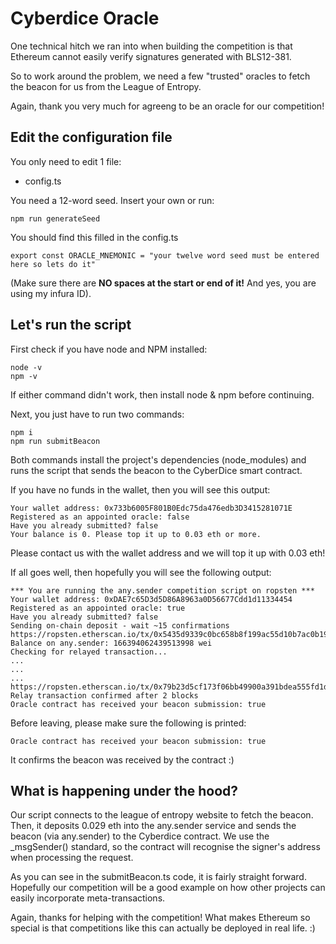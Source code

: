 # Cyberdice Oracle 

One technical hitch we ran into when building the competition is that Ethereum cannot easily verify signatures generated with BLS12-381. 

So to work around the problem, we need a few "trusted" oracles to fetch the beacon for us from the League of Entropy.

Again, thank you very much for agreeng to be an oracle for our competition! 

## Edit the configuration file

You only need to edit 1 file:
- config.ts

You need a 12-word seed. Insert your own or run:

``` 
npm run generateSeed
```

You should find this filled in the config.ts

```
export const ORACLE_MNEMONIC = "your twelve word seed must be entered here so lets do it"
```

(Make sure there are **NO spaces at the start or end of it!** And yes, you are using my infura ID). 

## Let's run the script 

First check if you have node and NPM installed:

```
node -v
npm -v
```

If either command didn't work, then install node & npm before continuing.

Next, you just have to run two commands:

```
npm i
npm run submitBeacon
```

Both commands install the project's dependencies (node_modules) and runs the script that sends the beacon to the CyberDice smart contract. 

If you have no funds in the wallet, then you will see this output:

```
Your wallet address: 0x733b6005F801B0Edc75da476edb3D3415281071E
Registered as an appointed oracle: false
Have you already submitted? false
Your balance is 0. Please top it up to 0.03 eth or more.
```

Please contact us with the wallet address and we will top it up with 0.03 eth! 

If all goes well, then hopefully you will see the following output: 

```
*** You are running the any.sender competition script on ropsten ***
Your wallet address: 0xDAE7c65D3d5D86A8963a0D56677Cdd1d11334454
Registered as an appointed oracle: true
Have you already submitted? false
Sending on-chain deposit - wait ~15 confirmations
https://ropsten.etherscan.io/tx/0x5435d9339c0bc658b8f199ac55d10b7ac0b1919a68d237dc5efe89c35d1cbc65
Balance on any.sender: 166394062439513998 wei
Checking for relayed transaction...
...
...
...
https://ropsten.etherscan.io/tx/0x79b23d5cf173f06bb49900a391bdea555fd1d278d7204c792c877b221336d0d1
Relay transaction confirmed after 2 blocks
Oracle contract has received your beacon submission: true
```

Before leaving, please make sure the following is printed:

```
Oracle contract has received your beacon submission: true
```

It confirms the beacon was received by the contract :)

## What is happening under the hood?

Our script connects to the league of entropy website to fetch the beacon. Then, it deposits 0.029 eth into the any.sender service and sends the beacon (via any.sender) to the Cyberdice contract. We use the \_msgSender() standard, so the contract will recognise the signer's address when processing the request. 

As you can see in the submitBeacon.ts code, it is fairly straight forward. Hopefully our competition will be a good example on how other projects can easily incorporate meta-transactions.

Again, thanks for helping with the competition! What makes Ethereum so special is that competitions like this can actually be deployed in real life. :) 
